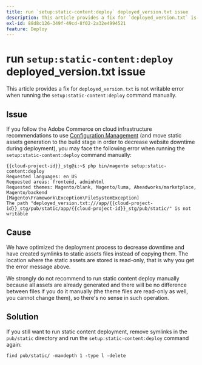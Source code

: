 ```yaml
---
title: run `setup:static-content:deploy` deployed_version.txt issue
description: This article provides a fix for `deployed_version.txt` is not writable error when running the `setup:static-content:deploy` command manually.
exl-id: 88d8c126-349f-49cd-8f02-2a32e4994521
feature: Deploy
---
```

# run `setup:static-content:deploy` deployed_version.txt issue

This article provides a fix for `deployed_version.txt` is not writable error when running the `setup:static-content:deploy` command manually.

## Issue

If you follow the Adobe Commerce on cloud infrastructure recommendations to use [Configuration Management](/help/how-to/general/magento-cloud-reduce-deployment-downtime-with-configuration-management.md) (and move static assets generation to the build stage in order to decrease website downtime during deployment), you may face the following error when running the `setup:static-content:deploy` command manually:

```
{{cloud-project-id}}_stg@i:~$ php bin/magento setup:static-content:deploy
Requested languages: en_US
Requested areas: frontend, adminhtml
Requested themes: Magento/blank, Magento/luma, Aheadworks/marketplace, Magento/backend
[Magento\Framework\Exception\FileSystemException]
The path "deployed_version.txt:///app/{{cloud-project-id}}_stg/pub/static/app/{{cloud-project-id}}_stg/pub/static/" is not writable
```

## Cause

We have optimized the deployment process to decrease downtime and have created symlinks to static assets files instead of copying them. The location where the static assets are stored is read-only, that is why you get the error message above.

We strongly do not recommend to run static content deploy manually because all assets are already generated and there will be no difference between files if you do it manually (the theme files are read-only as well, you cannot change them), so there's no sense in such operation.

## Solution

If you still want to run static content deployment, remove symlinks in the `pub/static` directory and run the `setup:static-content:deploy` command again:

```
find pub/static/ -maxdepth 1 -type l -delete
```
